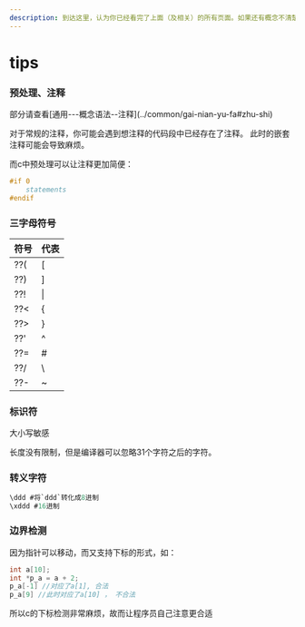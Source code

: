 ```yaml
---
description: 到达这里，认为你已经看完了上面（及相关）的所有页面。如果还有概念不清楚，请点击索引查看。
---
```


# tips

### 预处理、注释

部分请查看\[通用---概念语法--注释\]\(../common/gai-nian-yu-fa\#zhu-shi\)  

对于常规的注释，你可能会遇到想注释的代码段中已经存在了注释。  此时的嵌套注释可能会导致麻烦。

而c中预处理可以让注释更加简便：

```c
#if 0
    statements 
#endif 
```

### 三字母符号

| 符号 | 代表 |
| :--- | :--- |
| ??\( | \[ |
| ??\) | \] |
| ??! | \| |
| ??&lt; | { |
| ??&gt; | } |
| ??' | ^ |
| ??= | \# |
| ??/ | \ |
| ??- | ~ |

### 标识符

大小写敏感

长度没有限制，但是编译器可以忽略31个字符之后的字符。

### 转义字符

```c
\ddd #将`ddd`转化成8进制
\xddd #16进制
```

### 边界检测

因为指针可以移动，而又支持下标的形式，如：

```c
int a[10];
int *p_a = a + 2;
p_a[-1] //对应了a[1], 合法
p_a[9] //此时对应了a[10] ， 不合法
```

所以c的下标检测非常麻烦，故而让程序员自己注意更合适

